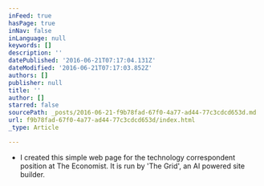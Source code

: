 ```yaml
---
inFeed: true
hasPage: true
inNav: false
inLanguage: null
keywords: []
description: ''
datePublished: '2016-06-21T07:17:04.131Z'
dateModified: '2016-06-21T07:17:03.852Z'
authors: []
publisher: null
title: ''
author: []
starred: false
sourcePath: _posts/2016-06-21-f9b78fad-67f0-4a77-ad44-77c3cdcd653d.md
url: f9b78fad-67f0-4a77-ad44-77c3cdcd653d/index.html
_type: Article

---
```

* I created this simple web page for the technology correspondent position at The Economist. It is run by 'The Grid', an AI powered site builder.